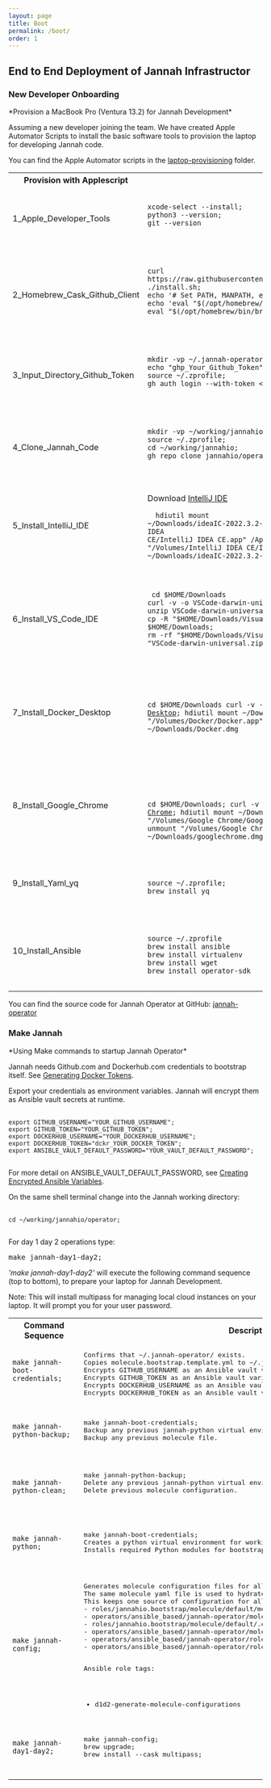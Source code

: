 ```yaml
---
layout: page
title: Boot
permalink: /boot/
order: 1
---
```

End to End Deployment of Jannah Infrastructor
---------------------------------------------

<h3>New Developer Onboarding</h3>
*Provision a MacBook Pro (Ventura 13.2) for Jannah Development*

Assuming a new developer joining the team.  We have created Apple Automator Scripts
to install the basic software tools to provision the laptop for developing 
Jannah code. 

You can find the Apple Automator scripts in the [laptop-provisioning] folder.
<table>
        <th>
        Provision with Applescript
        </th>
        <th>
        Description
        </th>
        <th>
        Comments
        </th>
        <tr>
            <td>
1_Apple_Developer_Tools
            </td>
            <td>
                <pre>
                    <code>
xcode-select --install;
python3 --version;
git --version
                    </code>
                </pre>
            </td>
            <td>
Install Apple Developer tools. i.e xcode, git, python3 etc.
            </td>
        </tr>
        <tr>
            <td>
            2_Homebrew_Cask_Github_Client
            </td>
            <td>
                <pre>
                    <code>
curl https://raw.githubusercontent.com/Homebrew/install/HEAD/install.sh;
./install.sh;
echo '# Set PATH, MANPATH, etc., for Homebrew.' >> ~/.zprofile;
echo 'eval "$(/opt/homebrew/bin/brew shellenv)"' >> ~/.zprofile;
eval "$(/opt/homebrew/bin/brew shellenv)"
                    </code>
                </pre>
            </td>
            <td>
Install Homebrew, Cask, and Github.com client.
            </td>
        </tr>
        <tr>
            <td>
            3_Input_Directory_Github_Token
            </td>
            <td>
                <pre>
                    <code>
mkdir -vp ~/.jannah-operator;
echo "ghp_Your_Github_Token" > ~/.jannah-operator/git_token.txt;
source ~/.zprofile;
gh auth login --with-token < ~/.jannah-operator/git_token.txt
                    </code>
                </pre>
            </td>
            <td>
                <a 
                    href="https://docs.github.com/en/authentication/keeping-your-account-and-data-secure/creating-a-personal-access-token" title="Generate a Github token">
                    Generate a Github.com token
                </a> 
                and login to Github.
            </td>
        </tr>
        <tr>
            <td>
            4_Clone_Jannah_Code
            </td>
            <td>
                <pre>
                    <code>
mkdir -vp ~/working/jannahio;
source ~/.zprofile;
cd ~/working/jannahio;
gh repo clone jannahio/operator
                    </code>
                </pre>
            </td>
            <td>
Create a 'working' directory, and clone the Jannah repository.
            </td>
        </tr>
        <tr>
            <td>
            5_Install_IntelliJ_IDE
            </td>
            <td>

Download [IntelliJ IDE] 
                <pre>
                <code>
hdiutil mount ~/Downloads/ideaIC-2022.3.2-aarch64.dmg;
cp -R "/Volumes/IntelliJ IDEA CE/IntelliJ IDEA CE.app" /Applications;
hdiutil unmount "/Volumes/IntelliJ IDEA CE/IntelliJ IDEA CE.app";
rm ~/Downloads/ideaIC-2022.3.2-aarch64.dmg
                </code>
                </pre>
            </td>
            <td>
                Download, mount, and copy IntelliJ IDE 
                to your MacOS Applications folder.
            </td>
        </tr>
        <tr>
            <td>
                6_Install_VS_Code_IDE
            </td>
            <td>
                <pre>
                    <code>
cd $HOME/Downloads
curl -v -o VSCode-darwin-universal.zip [VS Code IDE]
unzip VSCode-darwin-universal.zip;
cp -R "$HOME/Downloads/Visual Studio Code.app" /Applications/;
cd $HOME/Downloads;
rm -rf "$HOME/Downloads/Visual Studio Code.app";
rm "VSCode-darwin-universal.zip"
                    </code>
                </pre>
            </td>
            <td>
Download [VS Code IDE], unzip, and copy VS Code IDE
to your MacOS Applications folder.
</td>
        </tr>
        <tr>
            <td>
            7_Install_Docker_Desktop
            </td>
            <td>
                <pre>
                    <code>

cd $HOME/Downloads
curl -v -o Docker.dmg [Docker Desktop];
hdiutil mount ~/Downloads/Docker.dmg;
cp -R "/Volumes/Docker/Docker.app" /Applications/;
rm ~/Downloads/Docker.dmg
                    </code>
                </pre>
            </td>
            <td>
                Download, mount, and copy Docker Desktop 
                to your MacOS Applications folder.
            </td>
        </tr>
        <tr>
            <td>
            8_Install_Google_Chrome
            </td>
            <td>
                <pre>   
                    <code>

cd $HOME/Downloads;
curl -v -o Docker.dmg [Google Chrome];
hdiutil mount ~/Downloads/googlechrome.dmg;
cp -R "/Volumes/Google Chrome/Google Chrome.app" /Applications/;
hdiutil unmount "/Volumes/Google Chrome/Google Chrome.app";
rm ~/Downloads/googlechrome.dmg
                    </code>
                </pre>
            </td>
            <td>
Download, mount, and copy Chrome
to your MacOS Applications folder.
            </td>
        </tr>
<tr>
<td>
9_Install_Yaml_yq
</td>
<td>
<pre>   
<code>
source ~/.zprofile;
brew install yq
</code>
</pre>
</td>
<td>
Install yq for yaml command line editing.
</td>
</tr>
<tr>
<td>
10_Install_Ansible
</td>
<td>
<pre>   
<code>
source ~/.zprofile
brew install ansible
brew install virtualenv
brew install wget
brew install operator-sdk
</code>
</pre>
</td>
<td>
Installs Ansible for automation tasks.
</td>
</tr>
</table>

You can find the source code for Jannah Operator at GitHub:
[jannah-operator] 



<h3>Make Jannah</h3>
*Using Make commands to startup Jannah Operator*

Jannah needs Github.com and Dockerhub.com credentials
to bootstrap itself. See [Generating Docker Tokens].

Export your credentials as environment variables. Jannah will encrypt them as 
Ansible vault secrets at runtime.
<pre>
    <code>
export GITHUB_USERNAME="YOUR_GITHUB_USERNAME";
export GITHUB_TOKEN="YOUR_GITHUB_TOKEN";
export DOCKERHUB_USERNAME="YOUR_DOCKERHUB_USERNAME";
export DOCKERHUB_TOKEN="dckr_YOUR_DOCKER_TOKEN";
export ANSIBLE_VAULT_DEFAULT_PASSWORD="YOUR_VAULT_DEFAULT_PASSWORD"; 
    </code>
</pre>
For more detail on ANSIBLE_VAULT_DEFAULT_PASSWORD, see [Creating Encrypted Ansible Variables].


On the same shell terminal change into the Jannah
working directory:
<pre>
    <code>
cd ~/working/jannahio/operator;
    </code>
</pre>

For day 1 day 2 operations type:
<pre>
make jannah-day1-day2;
</pre>
_'make jannah-day1-day2'_ will execute the following command sequence (top to bottom), to prepare your laptop for Jannah Development.

Note: This will install multipass for managing
local cloud instances on your laptop. It will prompt you for your user password.
<table>
    <tr>    
        <th>
            Command Sequence
        </th>
        <th>
            Description
        </th>
    </tr>
    <tr>
        <td>
         <pre>
            <code>
make jannah-boot-credentials;
            </code>
         </pre>
        </td>
        <td>
<pre>
Confirms that ~/.jannah-operator/ exists.
Copies molecule.bootstrap.template.yml to ~/.jannah-operator/
Encrypts GITHUB_USERNAME as an Ansible vault variable;
Encrypts GITHUB_TOKEN as an Ansible vault variable;
Encrypts DOCKERHUB_USERNAME as an Ansible vault variable;
Encrypts DOCKERHUB_TOKEN as an Ansible vault variable;
</pre>
        </td>
    </tr>
    <tr>
        <td>
<pre>
    <code>
make jannah-python-backup;
    </code>
</pre>
        </td>
             <td>
<pre>
make jannah-boot-credentials;
Backup any previous jannah-python virtual environment.
Backup any previous molecule file.
</pre>
        </td>
    </tr>
    <tr>
        <td>
            <pre>   
                <code>
make jannah-python-clean;
                </code>
            </pre>
        </td>
            <td>
                <pre>
make jannah-python-backup;
Delete any previous jannah-python virtual environment.
Delete previous molecule configuration.
                </pre>
        </td>
    </tr>
    <tr>
        <td>
            <pre>
                <code>
make jannah-python;
                </code>
            </pre>
        </td>
        <td>    
            <pre>
make jannah-boot-credentials;
Creates a python virtual environment for working with Jannah.
Installs required Python modules for bootstrapping.
            </pre>
        </td>
    </tr>
    <tr>
        <td>
            <pre>
                <code>
make jannah-config;
                </code>
            </pre>
        </td>
        <td>
            <pre>
Generates molecule configuration files for all down stream Ansible Playbook roles.
The same molecule yaml file is used to hydrate the configuration of the Python Charm.
This keeps one source of configuration for all down stream components. 
- roles/jannahio.bootstrap/molecule/default/molecule.yml.
- operators/ansible_based/jannah-operator/molecule/default/molecule.yml.
- roles/jannahio.bootstrap/molecule/default/.env.
- operators/ansible_based/jannah-operator/molecule/default/.env.
- operators/ansible_based/jannah-operator/roles/install/defaults/main.yml.
- operators/ansible_based/jannah-operator/roles/requirements/defaults/main.yml.

Ansible role tags: 
- d1d2-generate-molecule-configurations
            </pre>
        </td>
    </tr>
    <tr>
        <td>
            <pre>
                <code>
  make jannah-day1-day2;
                </code>
            </pre>
        </td>
        <td>
            <pre>
  make jannah-config;
  brew upgrade;
  brew install --cask multipass;
            </pre>
        </td>
    </tr>
</table>



[jannah-operator]: https://github.com/jannahio/operator
[jannah-organization]: https://github.com/jannahio
[laptop-provisioning]: https://github.com/jannahio/operator/ansible/roles/jannahio.day1day2/tasks/laptop_provisioning/
[IntelliJ IDE]: https://download.jetbrains.com/idea/ideaIC-2022.3.2-aarch64.dmg?_gl=1*1m2uf1n*_ga*MTU0NTQ0NDIwMS4xNjc1NDQ4MDAy*_ga_9J976DJZ68*MTY3NTQ0ODAwMS4xLjEuMTY3NTQ0ODEyOS4wLjAuMA..&_ga=2.260209485.1373883433.1675448002-1545444201.1675448002
[VS Code IDE]: https://az764295.vo.msecnd.net/stable/e2816fe719a4026ffa1ee0189dc89bdfdbafb164/VSCode-darwin-universal.zip
[Google Chrome]: https://dl.google.com/chrome/mac/universal/stable/GGRO/googlechrome.dmg
[Docker Desktop]: https://desktop.docker.com/mac/main/arm64/Docker.dmg?utm_source=docker&utm_medium=webreferral&utm_campaign=dd-smartbutton&utm_location=module
[Molecule Configuration]: https://molecule.readthedocs.io/en/latest/configuration.html
[Creating Encrypted Ansible Variables]: https://docs.ansible.com/ansible/latest/vault_guide/vault_encrypting_content.html#creating-encrypted-variables
[Generating Docker Tokens]: https://docs.docker.com/docker-hub/access-tokens/

